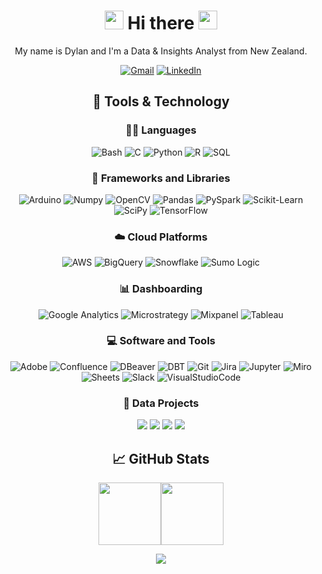 <div align="center">
  <h1> <img src="https://media.giphy.com/media/jp2KXzsPtoKFG/giphy.gif" width="30px" height="30px" /> Hi there 
    <img src="https://media.giphy.com/media/jp2KXzsPtoKFG/giphy.gif" width="30px" height="30px" /> </h1>
  
My name is Dylan and I'm a Data & Insights Analyst from New Zealand.
  
[![Gmail](https://img.shields.io/badge/Gmail-333.svg?logo=gmail&logoColor=White)](mailto:d.p.prole@gmail.com)
[![LinkedIn](https://img.shields.io/badge/LinkedIn-333.svg?logo=linkedin&logoColor=0077b5)](https://www.linkedin.com/in/dylanprole/)

## 🔧 Tools & Technology

### 👨‍💻 Languages
![Bash](https://img.shields.io/badge/Bash-121011.svg?logo=gnu-bash&logoColor=white)
![C](https://custom-icon-badges.demolab.com/badge/C-03599C.svg?logo=c-in-hexagon&logoColor=white)
![Python](https://img.shields.io/badge/Python-FFD43B.svg?logo=python&logoColor=white)
![R](https://img.shields.io/badge/R-276DC3.svg?logo=r&logoColor=white)
![SQL](https://custom-icon-badges.demolab.com/badge/SQL-025E8C.svg?logo=database&logoColor=white)


### 🧰 Frameworks and Libraries
![Arduino](https://img.shields.io/badge/Arduino-00979D?logo=Arduino&logoColor=white)
![Numpy](https://img.shields.io/badge/Numpy-013243.svg?logo=numpy&logoColor=white)
![OpenCV](https://img.shields.io/badge/OpenCV-34A853.svg?logo=opencv&logoColor=white)
![Pandas](https://img.shields.io/badge/Pandas-150458.svg?logo=pandas&logoColor=white)
![PySpark](https://img.shields.io/badge/PySpark-F37626.svg?logo=apachespark&logoColor=white)
![Scikit-Learn](https://img.shields.io/badge/ScikitLearn-FF9900.svg?logo=scikitlearn&logoColor=white)
![SciPy](https://img.shields.io/badge/SciPy-025E8C.svg?logo=scipy&logoColor=white)
![TensorFlow](https://img.shields.io/badge/TensorFlow-FF6F00.svg?logo=TensorFlow&logoColor=white)
  
### ☁️ Cloud Platforms
![AWS](https://img.shields.io/badge/AWS-FF9900?&logo=Amazon-AWS&logoColor=White)
![BigQuery](https://img.shields.io/badge/BigQuery-333.svg?logo=googlecloud&logoColor=white)
![Snowflake](https://img.shields.io/badge/Snowflake-35AEDD.svg?logo=snowflake&logoColor=white)
![Sumo Logic](https://img.shields.io/badge/Sumo%20Logic-03599C.svg?logo=sumologic&logoColor=white)
  
### 📊 Dashboarding
![Google Analytics](https://img.shields.io/badge/Google%20Analytics-F37626.svg?logo=googleanalytics&logoColor=white)
![Microstrategy](https://img.shields.io/badge/Microstrategy-FF0000.svg?logo=microstrategy&logoColor=white)
![Mixpanel](https://img.shields.io/badge/Mixpanel-8034A9.svg?logo=mix&logoColor=white)
![Tableau](https://img.shields.io/badge/Tableau-025E8C.svg?logo=tableau&logoColor=white)

### 💻 Software and Tools
![Adobe](https://img.shields.io/badge/Adobe-FF0000.svg?logo=adobe&logoColor=white)
![Confluence](https://img.shields.io/badge/Confluence-0078d7.svg?logo=Confluence&logoColor=white)
![DBeaver](https://custom-icon-badges.demolab.com/badge/-DBeaver-372923?logo=dbeaver-mono&logoColor=white)
![DBT](https://img.shields.io/badge/DBT-FB542B.svg?logo=dbt&logoColor=white)
![Git](https://img.shields.io/badge/Git-F05033.svg?logo=git&logoColor=white)
![Jira](https://img.shields.io/badge/Jira-0078d7.svg?logo=jira&logoColor=white)
![Jupyter](https://img.shields.io/badge/Jupyter-F37626.svg?logo=Jupyter&logoColor=white)
![Miro](https://img.shields.io/badge/Miro-FFD43B.svg?logo=miro&logoColor=white)
![Sheets](https://img.shields.io/badge/Sheets-34A853.svg?logo=google%20sheets&logoColor=white)
![Slack](https://img.shields.io/badge/Slack-8034A9.svg?logo=slack&logoColor=white)
![VisualStudioCode](https://img.shields.io/badge/Visual%20Studio%20Code-0078d7.svg?logo=visual-studio-code&logoColor=white)

### 📕 Data Projects
[![](https://img.shields.io/badge/-🍦%20Ice%20Cream%20Tracker-333)](https://github.com/dylanprole/)
[![](https://img.shields.io/badge/-🌊%20Sea%20Level%20Dashboard-333)](https://github.com/dylanprole/)
[![](https://img.shields.io/badge/-🎵%20Artist%20Insights%20Dashboard-333)](https://github.com/dylanprole/)
[![](https://img.shields.io/badge/-📚%20KNN%20Book%20Recommender-333)](https://github.com/dylanprole/)

## &#x1f4c8; GitHub Stats

<a href="https://github.com/dylanprole"><img height="100px" src="https://github-readme-stats.vercel.app/api?username=dylanprole&hide_title=true&hide_border=true&show_icons=true&include_all_commits=true&count_private=true&line_height=21&text_color=ffffff&icon_color=ffffff&bg_color=333&theme=white" /><!-- wi*quL3fcV --><img height="100px" src="https://github-readme-stats.vercel.app/api/top-langs/?username=dylanprole&hide=html&hide_title=true&hide_border=true&layout=compact&langs_count=6&exclude_repo=comp426,Redventures-Movie-Quotes&text_color=ffffff&icon_color=fff&bg_color=333&theme=white"/></a>

  
   
![](https://komarev.com/ghpvc/?username=dylanprole)
  
</div>

